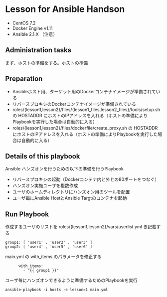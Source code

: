 # Lesson for Ansible Handson
* CentOS 7.2
* Docker Engine v1.11
* Ansible 2.1.X （注意）

## Administration tasks
まず、ホストの準備をする。[ホストの準備](https://github.com/tksarah/build_host)

## Preparation
* Ansibleホスト用、ターゲット用のDockerコンテナイメージが準備されている
* リバースプロキシのDockerコンテナイメージが準備されている
* roles/{lesson1,lesson2}/files/{lesson1_files,lesson2_files}/tools/setup.sh の HOSTADDR にホストのIPアドレスを入れる（ホストの準備によりPlaybookを実行した場合は自動的に入る）
* roles/{lesson1,lesson2}/files/dockerfile/create_proxy.sh の HOSTADDR にホストのIPアドレスを入れる（ホストの準備によりPlaybookを実行した場合は自動的に入る）

## Details of this playbook
Ansible ハンズオンを行うための以下の準備を行うPlaybook
* リバースプロキシの起動（Dockerコンテナ内と外との80ポートをつなぐ）
* ハンズオン実施ユーザを複数作成
* ユーザのホームディレクトリにハンズオン用のツールを配置
* ユーザ毎にAnsible HostとAnsible Targtのコンテナを起動

## Run Playbook
作成するユーザのリストを roles/{lesson1,lesson2}/vars/userlist.yml き記載する
```
group1: [ 'user1' , 'user2' , 'user3' ]
group2: [ 'user4' , 'user5' , 'user6' ]
```
main.yml の with_items のパラメータを修正する
```
      with_items:
        - "{{ group1 }}"
```
ユーザ毎にハンズオンできるように準備するためのPlaybookを実行

```
ansible-playbook -i hosts -e lesson=1 main.yml
